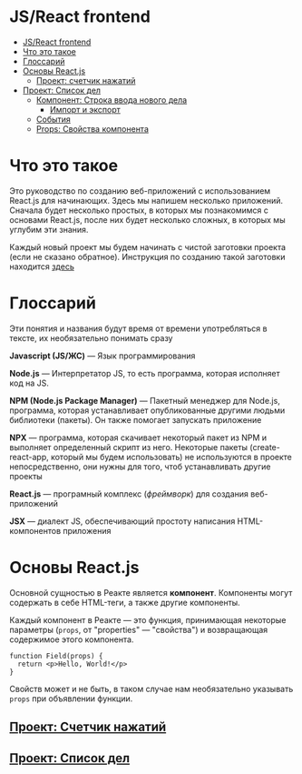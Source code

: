 # JS/React frontend
- [JS/React frontend](#jsreact-frontend)
- [Что это такое](#Что-это-такое)
- [Глоссарий](#Глоссарий)
- [Основы React.js](#Основы-reactjs)
  - [Проект: счетчик нажатий](#Проект-счетчик-нажатий)
- [Проект: Список дел](#Проект-Список-дел)
  - [Компонент: Строка ввода нового дела](#Компонент-Строка-ввода-нового-дела)
    - [Импорт и экспорт](#Импорт-и-экспорт)
  - [События](#События)
  - [Props: Свойства компонента](#props-Свойства-компонента)

# Что это такое
Это руководство по созданию веб-приложений с использованием React.js для начинающих. 
Здесь мы напишем несколько приложений. Сначала будет несколько простых, в которых мы познакомимся с основами React.js, после них будет несколько сложных, в которых мы углубим эти знания.

Каждый новый проект мы будем начинать с чистой заготовки проекта (если не сказано обратное). Инструкция по созданию такой заготовки находится [здесь](new-project.html)

# Глоссарий
Эти понятия и названия будут время от времени употребляться в тексте, их необязательно понимать сразу

**Javascript (JS/ЖС)** — Язык программирования

**Node.js** — Интерпретатор JS, то есть программа, которая исполняет код на JS.

**NPM (Node.js Package Manager)** — Пакетный менеджер для Node.js, программа, которая устанавливает опубликованные другими людьми библиотеки (пакеты). Он также помогает запускать приложение

**NPX** — программа, которая скачивает некоторый пакет из NPM и выполняет определенный скрипт из него. Некоторые пакеты (create-react-app, который мы будем использовать) не используются в проекте непосредственно, они нужны для того, чтоб устанавливать другие проекты

**React.js** — програмный комплекс (*фреймворк*) для создания веб-приложений

**JSX** — диалект JS, обеспечивающий простоту написания HTML-компонентов приложения

<!-- **Babel** — библиотека для сборки приложения. Он объединяет все JS/JSX файлы в один, который уже исполняется в браузере.  -->

# Основы React.js
Основной сущностью в Реакте является **компонент**. Компоненты могут содержать в себе HTML-теги, а также другие компоненты. 

Каждый компонент в Реакте — это функция, принимающая некоторые параметры (`props`, от "properties" — "свойства") и возвращающая содержимое этого компонента. 

    function Field(props) {
      return <p>Hello, World!</p>
    }

Свойств может и не быть, в таком случае нам необязательно указывать `props` при объявлении функции. 

## [Проект: Счетчик нажатий](1-click-counter.md)
## [Проект: Список дел](2-todo.md)

